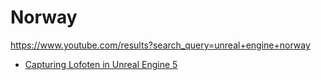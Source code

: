 # Norway
https://www.youtube.com/results?search_query=unreal+engine+norway

- [Capturing Lofoten in Unreal Engine 5](https://youtu.be/ifryjffUJT8)
